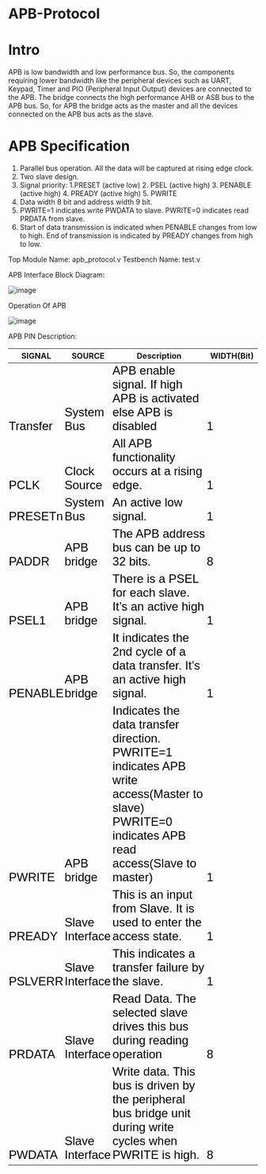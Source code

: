 # APB-Protocol

  # Intro
APB is low bandwidth and low performance bus. So, the components requiring lower bandwidth like the peripheral devices such as UART, Keypad, Timer and PIO (Peripheral Input Output) devices are connected to the APB.
The bridge connects the high performance AHB or ASB bus to the APB bus. So, for APB the bridge acts as the master and all the devices connected on the APB bus acts as the slave.


# APB Specification
1. Parallel bus operation. All the data will be captured at rising edge clock.
2. Two slave design.
3. Signal priority: 1.PRESET (active low) 2. PSEL (active high) 3. PENABLE (active high) 4. PREADY (active high) 5. PWRITE 
4. Data width 8 bit and address width 9 bit. 
5. PWRITE=1 indicates write PWDATA to slave.
   PWRITE=0 indicates read PRDATA from slave.
6. Start of data transmission is indicated when PENABLE changes from low to high. End of transmission is indicated by PREADY changes from high to low.


Top Module Name: apb_protocol.v
Testbench Name: test.v

APB Interface Block Diagram:

![image](https://user-images.githubusercontent.com/82434808/122651062-0bc74980-d154-11eb-9737-591e928a734e.png)

Operation Of APB

![image](https://user-images.githubusercontent.com/82434808/122651071-1681de80-d154-11eb-9977-9d46bacd77b9.png)



APB PIN Description:

<meta name="ProgId" content="PowerPoint.Slide">
<meta name="Generator" content="Microsoft PowerPoint 15">
<style>
<!--tr
	{mso-height-source:auto;}
col
	{mso-width-source:auto;}
td
	{padding-top:1.0px;
	padding-right:1.0px;
	padding-left:1.0px;
	mso-ignore:padding;
	color:windowtext;
	font-size:18.0pt;
	font-weight:400;
	font-style:normal;
	text-decoration:none;
	font-family:Arial;
	mso-generic-font-family:auto;
	mso-font-charset:0;
	text-align:general;
	vertical-align:bottom;
	border:none;
	mso-background-source:auto;
	mso-pattern:auto;}
.oa1
	{border:1.0pt solid black;
	background:white;
	mso-pattern:auto none;
	text-align:center;
	vertical-align:top;
	padding-bottom:3.6pt;
	padding-left:7.2pt;
	padding-top:3.6pt;
	padding-right:7.2pt;}
.oa2
	{border:1.0pt solid black;
	background:white;
	mso-pattern:auto none;
	vertical-align:top;
	padding-bottom:3.6pt;
	padding-left:7.2pt;
	padding-top:3.6pt;
	padding-right:7.2pt;}
-->
</style>



<!--StartFragment-->


SIGNAL | SOURCE | Description | WIDTH(Bit)
-- | -- | -- | --
Transfer | System Bus | APB enable signal. If high APB is   activated else APB is disabled | 1
PCLK | Clock Source | All APB functionality occurs at a rising edge. | 1
PRESETn | System Bus | An active low signal. | 1
PADDR | APB bridge | The APB address bus can be up to 32   bits. | 8
PSEL1 | APB bridge | There is a PSEL for each slave. It’s an active high signal. | 1
PENABLE | APB bridge | It indicates the 2nd cycle of a data transfer. It’s an active high signal. | 1
PWRITE | APB bridge | Indicates the data transfer direction.   PWRITE=1 indicates APB write   access(Master to slave)    PWRITE=0 indicates APB read   access(Slave to master) | 1
PREADY | Slave Interface | This is an input from Slave. It is used to enter the access state. | 1
PSLVERR | Slave Interface | This indicates a transfer failure by the slave. | 1
PRDATA | Slave Interface | Read Data. The selected slave drives   this bus during reading operation | 8
PWDATA | Slave Interface | Write data. This bus is driven by the peripheral bus bridge unit during write cycles when PWRITE is high. | 8


